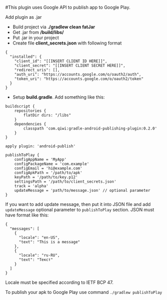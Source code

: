 #This plugin uses Google API to publish app to Google Play.

Add plugin as .jar

- Build project via **./gradlew clean fatJar**
- Get .jar from **/build/libs/**
- Put .jar in your project
- Create file **client_secrets.json** with following format
```
{
  "installed": {
    "client_id": "[[INSERT CLIENT ID HERE]]",
    "client_secret": "[[INSERT CLIENT SECRET HERE]]",
    "redirect_uris": [],
    "auth_uri": "https://accounts.google.com/o/oauth2/auth",
    "token_uri": "https://accounts.google.com/o/oauth2/token"
  }
}
```
- Setup **build.gradle**. Add something like this:

```
buildscript {
    repositories {
        flatDir dirs: "/libs"
    }
    dependencies {
        classpath 'com.qiwi:gradle-android-publishing-plugin:0.2.0'
    }
}

apply plugin: 'android-publish'

publishToPlay {
    configAppName = 'MyApp'
    configPackageName = 'com.example'
    configEmail = 'hi@example.com'
    configApkPath = '/path/to/apk'
    keyPath = '/path/to/key.p12'
    settingsPath = '/path/to/client_secrets.json'
    track = 'alpha'
    updateMessage = 'path/to/message.json' // optional parameter
}
```
If you want to add update message, then put it into JSON file and add `updateMessage` optional parameter to `publishToPlay` section. JSON must have format like this:
```
{
  "messages": [
    {
      "locale": "en-US",
      "text": "This is a message"
    },
    {
      "locale": "ru-RU",
      "text": "Текст"
    }
  ]
}
```
Locale must be specified according to IETF BCP 47.

To publish your apk to Google Play use command ```./gradlew publishToPlay ```

